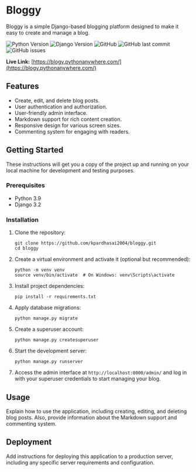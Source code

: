 
# Bloggy

Bloggy is a simple Django-based blogging platform designed to make it easy to create and manage a blog.

![Python Version](https://img.shields.io/badge/python-3.9-blue.svg)
![Django Version](https://img.shields.io/badge/django-3.2-green.svg)
![GitHub](https://img.shields.io/github/license/kpardhasai2004/Gallery_v1)
![GitHub last commit](https://img.shields.io/github/last-commit/kpardhasai2004/Gallery_v1)
![GitHub issues](https://img.shields.io/github/issues-raw/kpardhasai2004/Gallery_v1)


**Live Link:** [https://blogy.pythonanywhere.com/](https://blogy.pythonanywhere.com/)

## Features

- Create, edit, and delete blog posts.
- User authentication and authorization.
- User-friendly admin interface.
- Markdown support for rich content creation.
- Responsive design for various screen sizes.
- Commenting system for engaging with readers.

## Getting Started

These instructions will get you a copy of the project up and running on your local machine for development and testing purposes.

### Prerequisites

- Python 3.9
- Django 3.2

### Installation

1. Clone the repository:

   ```shell
   git clone https://github.com/kpardhasai2004/bloggy.git
   cd bloggy
   ```

2. Create a virtual environment and activate it (optional but recommended):

   ```shell
   python -m venv venv
   source venv/bin/activate  # On Windows: venv\Scripts\activate
   ```

3. Install project dependencies:

   ```shell
   pip install -r requirements.txt
   ```

4. Apply database migrations:

   ```shell
   python manage.py migrate
   ```

5. Create a superuser account:

   ```shell
   python manage.py createsuperuser
   ```

6. Start the development server:

   ```shell
   python manage.py runserver
   ```

7. Access the admin interface at `http://localhost:8000/admin/` and log in with your superuser credentials to start managing your blog.

## Usage

Explain how to use the application, including creating, editing, and deleting blog posts. Also, provide information about the Markdown support and commenting system.

## Deployment

Add instructions for deploying this application to a production server, including any specific server requirements and configuration.
